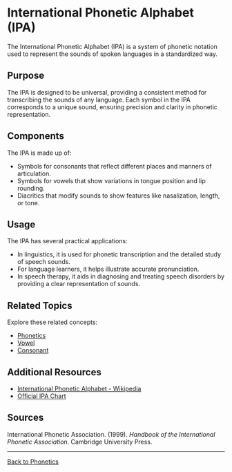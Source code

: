 # International Phonetic Alphabet (IPA)

The International Phonetic Alphabet (IPA) is a system of phonetic notation used to represent the sounds of spoken languages in a standardized way.

## Purpose

The IPA is designed to be universal, providing a consistent method for transcribing the sounds of any language. Each symbol in the IPA corresponds to a unique sound, ensuring precision and clarity in phonetic representation.

## Components

The IPA is made up of:

- Symbols for consonants that reflect different places and manners of articulation.
- Symbols for vowels that show variations in tongue position and lip rounding.
- Diacritics that modify sounds to show features like nasalization, length, or tone.

## Usage

The IPA has several practical applications:

- In linguistics, it is used for phonetic transcription and the detailed study of speech sounds.
- For language learners, it helps illustrate accurate pronunciation.
- In speech therapy, it aids in diagnosing and treating speech disorders by providing a clear representation of sounds.

## Related Topics

Explore these related concepts:

- [Phonetics](Phonetics.md)
- [Vowel](Vowel.md)
- [Consonant](Consonant.md)

## Additional Resources

- [International Phonetic Alphabet - Wikipedia](https://en.wikipedia.org/wiki/International_Phonetic_Alphabet)
- [Official IPA Chart](https://www.internationalphoneticassociation.org/content/ipa-chart)

## Sources

International Phonetic Association. (1999). *Handbook of the International Phonetic Association*. Cambridge University Press.

---

[Back to Phonetics](../README.md)
